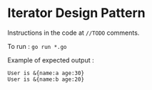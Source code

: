 # Iterator Design Pattern

Instructions in the code at `//TODO` comments.

To run : `go run *.go`

Example of expected output :

```
User is &{name:a age:30}
User is &{name:b age:20}
```
